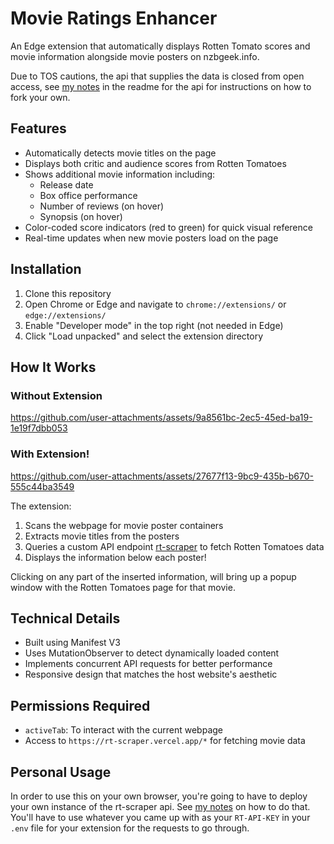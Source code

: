 # Movie Ratings Enhancer

An Edge extension that automatically displays Rotten Tomato scores and movie
information alongside movie posters on nzbgeek.info.

Due to TOS cautions, the api that supplies the data is closed from open access,
see [my notes](https://github.com/agustinfitipaldi/rt-scraper?tab=readme-ov-file#personal-usage) in the readme for the api for instructions on
how to fork your own.

## Features

- Automatically detects movie titles on the page
- Displays both critic and audience scores from Rotten Tomatoes
- Shows additional movie information including:
  - Release date
  - Box office performance
  - Number of reviews (on hover)
  - Synopsis (on hover)
- Color-coded score indicators (red to green) for quick visual reference
- Real-time updates when new movie posters load on the page

## Installation

1. Clone this repository
2. Open Chrome or Edge and navigate to `chrome://extensions/` or `edge://extensions/`
3. Enable "Developer mode" in the top right (not needed in Edge)
4. Click "Load unpacked" and select the extension directory

## How It Works

### Without Extension

https://github.com/user-attachments/assets/9a8561bc-2ec5-45ed-ba19-1e19f7dbb053

### With Extension!

https://github.com/user-attachments/assets/27677f13-9bc9-435b-b670-555c44ba3549

The extension:

1. Scans the webpage for movie poster containers
2. Extracts movie titles from the posters
3. Queries a custom API endpoint [rt-scraper](https://github.com/agustinfitipaldi/rt-scraper) to fetch Rotten Tomatoes data
4. Displays the information below each poster!

Clicking on any part of the inserted information, will bring up a popup window with
the Rotten Tomatoes page for that movie.

## Technical Details

- Built using Manifest V3
- Uses MutationObserver to detect dynamically loaded content
- Implements concurrent API requests for better performance
- Responsive design that matches the host website's aesthetic

## Permissions Required

- `activeTab`: To interact with the current webpage
- Access to `https://rt-scraper.vercel.app/*` for fetching movie data

## Personal Usage

In order to use this on your own browser, you're going to have to deploy your own instance
of the rt-scraper api. See [my notes](https://github.com/agustinfitipaldi/rt-scraper?tab=readme-ov-file#personal-usage) on how to do that. You'll have to use whatever you came up
with as your `RT-API-KEY` in your `.env` file for your extension for the requests to go through.
